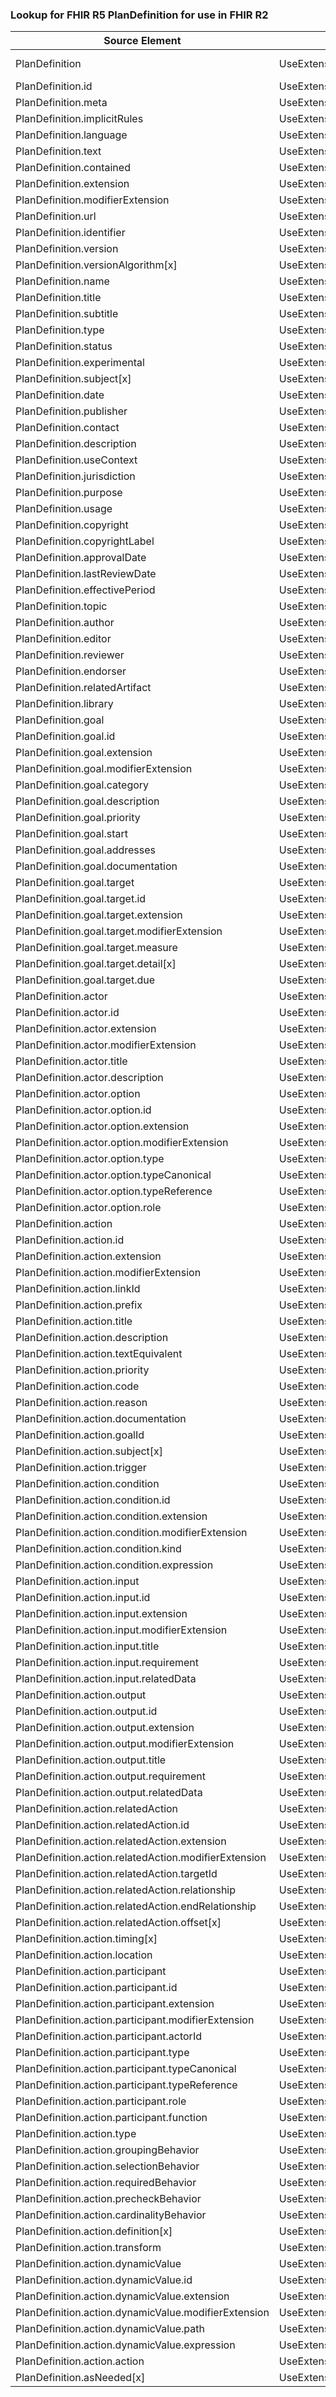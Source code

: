 ### Lookup for FHIR R5 PlanDefinition for use in FHIR R2

| Source Element | Usage | Target |
| -------------- | ----- | ------ |
| PlanDefinition | UseExtension | http://hl7.org/fhir/5.0/StructureDefinition/extension-PlanDefinition |
| PlanDefinition.id | UseExtensionFromAncestor | - |
| PlanDefinition.meta | UseExtensionFromAncestor | - |
| PlanDefinition.implicitRules | UseExtensionFromAncestor | - |
| PlanDefinition.language | UseExtensionFromAncestor | - |
| PlanDefinition.text | UseExtensionFromAncestor | - |
| PlanDefinition.contained | UseExtensionFromAncestor | - |
| PlanDefinition.extension | UseExtensionFromAncestor | - |
| PlanDefinition.modifierExtension | UseExtensionFromAncestor | - |
| PlanDefinition.url | UseExtensionFromAncestor | - |
| PlanDefinition.identifier | UseExtensionFromAncestor | - |
| PlanDefinition.version | UseExtensionFromAncestor | - |
| PlanDefinition.versionAlgorithm[x] | UseExtensionFromAncestor | - |
| PlanDefinition.name | UseExtensionFromAncestor | - |
| PlanDefinition.title | UseExtensionFromAncestor | - |
| PlanDefinition.subtitle | UseExtensionFromAncestor | - |
| PlanDefinition.type | UseExtensionFromAncestor | - |
| PlanDefinition.status | UseExtensionFromAncestor | - |
| PlanDefinition.experimental | UseExtensionFromAncestor | - |
| PlanDefinition.subject[x] | UseExtensionFromAncestor | - |
| PlanDefinition.date | UseExtensionFromAncestor | - |
| PlanDefinition.publisher | UseExtensionFromAncestor | - |
| PlanDefinition.contact | UseExtensionFromAncestor | - |
| PlanDefinition.description | UseExtensionFromAncestor | - |
| PlanDefinition.useContext | UseExtensionFromAncestor | - |
| PlanDefinition.jurisdiction | UseExtensionFromAncestor | - |
| PlanDefinition.purpose | UseExtensionFromAncestor | - |
| PlanDefinition.usage | UseExtensionFromAncestor | - |
| PlanDefinition.copyright | UseExtensionFromAncestor | - |
| PlanDefinition.copyrightLabel | UseExtensionFromAncestor | - |
| PlanDefinition.approvalDate | UseExtensionFromAncestor | - |
| PlanDefinition.lastReviewDate | UseExtensionFromAncestor | - |
| PlanDefinition.effectivePeriod | UseExtensionFromAncestor | - |
| PlanDefinition.topic | UseExtensionFromAncestor | - |
| PlanDefinition.author | UseExtensionFromAncestor | - |
| PlanDefinition.editor | UseExtensionFromAncestor | - |
| PlanDefinition.reviewer | UseExtensionFromAncestor | - |
| PlanDefinition.endorser | UseExtensionFromAncestor | - |
| PlanDefinition.relatedArtifact | UseExtensionFromAncestor | - |
| PlanDefinition.library | UseExtensionFromAncestor | - |
| PlanDefinition.goal | UseExtensionFromAncestor | - |
| PlanDefinition.goal.id | UseExtensionFromAncestor | - |
| PlanDefinition.goal.extension | UseExtensionFromAncestor | - |
| PlanDefinition.goal.modifierExtension | UseExtensionFromAncestor | - |
| PlanDefinition.goal.category | UseExtensionFromAncestor | - |
| PlanDefinition.goal.description | UseExtensionFromAncestor | - |
| PlanDefinition.goal.priority | UseExtensionFromAncestor | - |
| PlanDefinition.goal.start | UseExtensionFromAncestor | - |
| PlanDefinition.goal.addresses | UseExtensionFromAncestor | - |
| PlanDefinition.goal.documentation | UseExtensionFromAncestor | - |
| PlanDefinition.goal.target | UseExtensionFromAncestor | - |
| PlanDefinition.goal.target.id | UseExtensionFromAncestor | - |
| PlanDefinition.goal.target.extension | UseExtensionFromAncestor | - |
| PlanDefinition.goal.target.modifierExtension | UseExtensionFromAncestor | - |
| PlanDefinition.goal.target.measure | UseExtensionFromAncestor | - |
| PlanDefinition.goal.target.detail[x] | UseExtensionFromAncestor | - |
| PlanDefinition.goal.target.due | UseExtensionFromAncestor | - |
| PlanDefinition.actor | UseExtensionFromAncestor | - |
| PlanDefinition.actor.id | UseExtensionFromAncestor | - |
| PlanDefinition.actor.extension | UseExtensionFromAncestor | - |
| PlanDefinition.actor.modifierExtension | UseExtensionFromAncestor | - |
| PlanDefinition.actor.title | UseExtensionFromAncestor | - |
| PlanDefinition.actor.description | UseExtensionFromAncestor | - |
| PlanDefinition.actor.option | UseExtensionFromAncestor | - |
| PlanDefinition.actor.option.id | UseExtensionFromAncestor | - |
| PlanDefinition.actor.option.extension | UseExtensionFromAncestor | - |
| PlanDefinition.actor.option.modifierExtension | UseExtensionFromAncestor | - |
| PlanDefinition.actor.option.type | UseExtensionFromAncestor | - |
| PlanDefinition.actor.option.typeCanonical | UseExtensionFromAncestor | - |
| PlanDefinition.actor.option.typeReference | UseExtensionFromAncestor | - |
| PlanDefinition.actor.option.role | UseExtensionFromAncestor | - |
| PlanDefinition.action | UseExtensionFromAncestor | - |
| PlanDefinition.action.id | UseExtensionFromAncestor | - |
| PlanDefinition.action.extension | UseExtensionFromAncestor | - |
| PlanDefinition.action.modifierExtension | UseExtensionFromAncestor | - |
| PlanDefinition.action.linkId | UseExtensionFromAncestor | - |
| PlanDefinition.action.prefix | UseExtensionFromAncestor | - |
| PlanDefinition.action.title | UseExtensionFromAncestor | - |
| PlanDefinition.action.description | UseExtensionFromAncestor | - |
| PlanDefinition.action.textEquivalent | UseExtensionFromAncestor | - |
| PlanDefinition.action.priority | UseExtensionFromAncestor | - |
| PlanDefinition.action.code | UseExtensionFromAncestor | - |
| PlanDefinition.action.reason | UseExtensionFromAncestor | - |
| PlanDefinition.action.documentation | UseExtensionFromAncestor | - |
| PlanDefinition.action.goalId | UseExtensionFromAncestor | - |
| PlanDefinition.action.subject[x] | UseExtensionFromAncestor | - |
| PlanDefinition.action.trigger | UseExtensionFromAncestor | - |
| PlanDefinition.action.condition | UseExtensionFromAncestor | - |
| PlanDefinition.action.condition.id | UseExtensionFromAncestor | - |
| PlanDefinition.action.condition.extension | UseExtensionFromAncestor | - |
| PlanDefinition.action.condition.modifierExtension | UseExtensionFromAncestor | - |
| PlanDefinition.action.condition.kind | UseExtensionFromAncestor | - |
| PlanDefinition.action.condition.expression | UseExtensionFromAncestor | - |
| PlanDefinition.action.input | UseExtensionFromAncestor | - |
| PlanDefinition.action.input.id | UseExtensionFromAncestor | - |
| PlanDefinition.action.input.extension | UseExtensionFromAncestor | - |
| PlanDefinition.action.input.modifierExtension | UseExtensionFromAncestor | - |
| PlanDefinition.action.input.title | UseExtensionFromAncestor | - |
| PlanDefinition.action.input.requirement | UseExtensionFromAncestor | - |
| PlanDefinition.action.input.relatedData | UseExtensionFromAncestor | - |
| PlanDefinition.action.output | UseExtensionFromAncestor | - |
| PlanDefinition.action.output.id | UseExtensionFromAncestor | - |
| PlanDefinition.action.output.extension | UseExtensionFromAncestor | - |
| PlanDefinition.action.output.modifierExtension | UseExtensionFromAncestor | - |
| PlanDefinition.action.output.title | UseExtensionFromAncestor | - |
| PlanDefinition.action.output.requirement | UseExtensionFromAncestor | - |
| PlanDefinition.action.output.relatedData | UseExtensionFromAncestor | - |
| PlanDefinition.action.relatedAction | UseExtensionFromAncestor | - |
| PlanDefinition.action.relatedAction.id | UseExtensionFromAncestor | - |
| PlanDefinition.action.relatedAction.extension | UseExtensionFromAncestor | - |
| PlanDefinition.action.relatedAction.modifierExtension | UseExtensionFromAncestor | - |
| PlanDefinition.action.relatedAction.targetId | UseExtensionFromAncestor | - |
| PlanDefinition.action.relatedAction.relationship | UseExtensionFromAncestor | - |
| PlanDefinition.action.relatedAction.endRelationship | UseExtensionFromAncestor | - |
| PlanDefinition.action.relatedAction.offset[x] | UseExtensionFromAncestor | - |
| PlanDefinition.action.timing[x] | UseExtensionFromAncestor | - |
| PlanDefinition.action.location | UseExtensionFromAncestor | - |
| PlanDefinition.action.participant | UseExtensionFromAncestor | - |
| PlanDefinition.action.participant.id | UseExtensionFromAncestor | - |
| PlanDefinition.action.participant.extension | UseExtensionFromAncestor | - |
| PlanDefinition.action.participant.modifierExtension | UseExtensionFromAncestor | - |
| PlanDefinition.action.participant.actorId | UseExtensionFromAncestor | - |
| PlanDefinition.action.participant.type | UseExtensionFromAncestor | - |
| PlanDefinition.action.participant.typeCanonical | UseExtensionFromAncestor | - |
| PlanDefinition.action.participant.typeReference | UseExtensionFromAncestor | - |
| PlanDefinition.action.participant.role | UseExtensionFromAncestor | - |
| PlanDefinition.action.participant.function | UseExtensionFromAncestor | - |
| PlanDefinition.action.type | UseExtensionFromAncestor | - |
| PlanDefinition.action.groupingBehavior | UseExtensionFromAncestor | - |
| PlanDefinition.action.selectionBehavior | UseExtensionFromAncestor | - |
| PlanDefinition.action.requiredBehavior | UseExtensionFromAncestor | - |
| PlanDefinition.action.precheckBehavior | UseExtensionFromAncestor | - |
| PlanDefinition.action.cardinalityBehavior | UseExtensionFromAncestor | - |
| PlanDefinition.action.definition[x] | UseExtensionFromAncestor | - |
| PlanDefinition.action.transform | UseExtensionFromAncestor | - |
| PlanDefinition.action.dynamicValue | UseExtensionFromAncestor | - |
| PlanDefinition.action.dynamicValue.id | UseExtensionFromAncestor | - |
| PlanDefinition.action.dynamicValue.extension | UseExtensionFromAncestor | - |
| PlanDefinition.action.dynamicValue.modifierExtension | UseExtensionFromAncestor | - |
| PlanDefinition.action.dynamicValue.path | UseExtensionFromAncestor | - |
| PlanDefinition.action.dynamicValue.expression | UseExtensionFromAncestor | - |
| PlanDefinition.action.action | UseExtensionFromAncestor | - |
| PlanDefinition.asNeeded[x] | UseExtensionFromAncestor | - |
